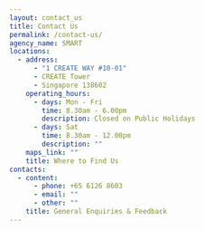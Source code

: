 ```yaml
---
layout: contact_us
title: Contact Us
permalink: /contact-us/
agency_name: SMART
locations:
  - address:
      - "1 CREATE WAY #10-01"
      - CREATE Tower
      - Singapore 138602
    operating_hours:
      - days: Mon - Fri
        time: 8.30am - 6.00pm
        description: Closed on Public Holidays
      - days: Sat
        time: 8.30am - 12.00pm
        description: ""
    maps_link: ""
    title: Where to Find Us
contacts:
  - content:
      - phone: +65 6126 8603
      - email: ""
      - other: ""
    title: General Enquiries & Feedback
---
```

